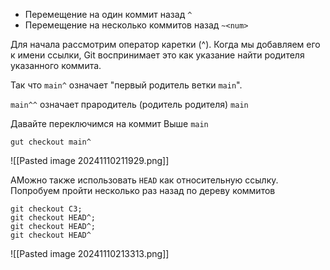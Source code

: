 

- Перемещение на один коммит назад `^`
- Перемещение на несколько коммитов назад `~<num>`

Для начала рассмотрим оператор каретки (^). Когда мы добавляем его к имени ссылки, Git воспринимает это как указание найти родителя указанного коммита.

Так что `main^` означает "первый родитель ветки `main`".

`main^^` означает прародитель (родитель родителя) `main`

Давайте переключимся на коммит Выше `main`
```git
gut checkout main^
```
![[Pasted image 20241110211929.png]]

AМожно также использовать `HEAD` как относительную ссылку. Попробуем пройти несколько раз назад по дереву коммитов
```git
git checkout C3; 
git checkout HEAD^;
git checkout HEAD^; 
git checkout HEAD^
```
![[Pasted image 20241110213313.png]]